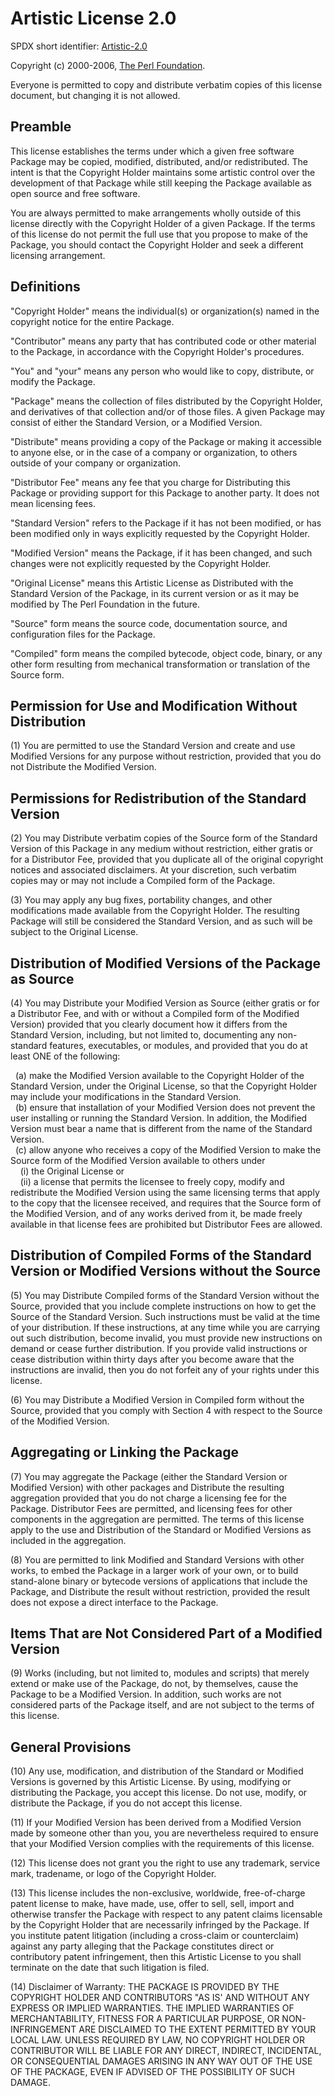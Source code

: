 # Artistic License 2.0
SPDX short identifier: [Artistic-2.0](https://spdx.org/licenses/Artistic-2.0)

Copyright (c) 2000-2006, [The Perl Foundation](https://www.perlfoundation.org/).

Everyone is permitted to copy and distribute verbatim copies of this license document, but changing it is not allowed.

## Preamble
This license establishes the terms under which a given free software Package may be copied, modified, distributed, and/or redistributed. The intent is that the Copyright Holder maintains some artistic control over the development of that Package while still keeping the Package available as open source and free software.

You are always permitted to make arrangements wholly outside of this license directly with the Copyright Holder of a given Package. If the terms of this license do not permit the full use that you propose to make of the Package, you should contact the Copyright Holder and seek a different licensing arrangement.

## Definitions
"Copyright Holder" means the individual(s) or organization(s) named in the copyright notice for the entire Package.

"Contributor" means any party that has contributed code or other material to the Package, in accordance with the Copyright Holder's procedures.

"You" and "your" means any person who would like to copy, distribute, or modify the Package.

"Package" means the collection of files distributed by the Copyright Holder, and derivatives of that collection and/or of those files. A given Package may consist of either the Standard Version, or a Modified Version.

"Distribute" means providing a copy of the Package or making it accessible to anyone else, or in the case of a company or organization, to others outside of your company or organization.

"Distributor Fee" means any fee that you charge for Distributing this Package or providing support for this Package to another party. It does not mean licensing fees.

"Standard Version" refers to the Package if it has not been modified, or has been modified only in ways explicitly requested by the Copyright Holder.

"Modified Version" means the Package, if it has been changed, and such changes were not explicitly requested by the Copyright Holder.

"Original License" means this Artistic License as Distributed with the Standard Version of the Package, in its current version or as it may be modified by The Perl Foundation in the future.

"Source" form means the source code, documentation source, and configuration files for the Package.

"Compiled" form means the compiled bytecode, object code, binary, or any other form resulting from mechanical transformation or translation of the Source form.

## Permission for Use and Modification Without Distribution
(1) You are permitted to use the Standard Version and create and use Modified Versions for any purpose without restriction, provided that you do not Distribute the Modified Version.

## Permissions for Redistribution of the Standard Version
(2) You may Distribute verbatim copies of the Source form of the Standard Version of this Package in any medium without restriction, either gratis or for a Distributor Fee, provided that you duplicate all of the original copyright notices and associated disclaimers. At your discretion, such verbatim copies may or may not include a Compiled form of the Package.

(3) You may apply any bug fixes, portability changes, and other modifications made available from the Copyright Holder. The resulting Package will still be considered the Standard Version, and as such will be subject to the Original License.

## Distribution of Modified Versions of the Package as Source
(4) You may Distribute your Modified Version as Source (either gratis or for a Distributor Fee, and with or without a Compiled form of the Modified Version) provided that you clearly document how it differs from the Standard Version, including, but not limited to, documenting any non-standard features, executables, or modules, and provided that you do at least ONE of the following:

  (a) make the Modified Version available to the Copyright Holder of the Standard Version, under the Original License, so that the Copyright Holder may include your modifications in the Standard Version.  
  (b) ensure that installation of your Modified Version does not prevent the user installing or running the Standard Version. In addition, the Modified Version must bear a name that is different from the name of the Standard Version.  
  (c) allow anyone who receives a copy of the Modified Version to make the Source form of the Modified Version available to others under  
    (i) the Original License or  
    (ii) a license that permits the licensee to freely copy, modify and redistribute the Modified Version using the same licensing terms that apply to the copy that the licensee received, and requires that the Source form of the Modified Version, and of any works derived from it, be made freely available in that license fees are prohibited but Distributor Fees are allowed.  

## Distribution of Compiled Forms of the Standard Version or Modified Versions without the Source
(5) You may Distribute Compiled forms of the Standard Version without the Source, provided that you include complete instructions on how to get the Source of the Standard Version. Such instructions must be valid at the time of your distribution. If these instructions, at any time while you are carrying out such distribution, become invalid, you must provide new instructions on demand or cease further distribution. If you provide valid instructions or cease distribution within thirty days after you become aware that the instructions are invalid, then you do not forfeit any of your rights under this license.

(6) You may Distribute a Modified Version in Compiled form without the Source, provided that you comply with Section 4 with respect to the Source of the Modified Version.

## Aggregating or Linking the Package
(7) You may aggregate the Package (either the Standard Version or Modified Version) with other packages and Distribute the resulting aggregation provided that you do not charge a licensing fee for the Package. Distributor Fees are permitted, and licensing fees for other components in the aggregation are permitted. The terms of this license apply to the use and Distribution of the Standard or Modified Versions as included in the aggregation.

(8) You are permitted to link Modified and Standard Versions with other works, to embed the Package in a larger work of your own, or to build stand-alone binary or bytecode versions of applications that include the Package, and Distribute the result without restriction, provided the result does not expose a direct interface to the Package.

## Items That are Not Considered Part of a Modified Version
(9) Works (including, but not limited to, modules and scripts) that merely extend or make use of the Package, do not, by themselves, cause the Package to be a Modified Version. In addition, such works are not considered parts of the Package itself, and are not subject to the terms of this license.

## General Provisions
(10) Any use, modification, and distribution of the Standard or Modified Versions is governed by this Artistic License. By using, modifying or distributing the Package, you accept this license. Do not use, modify, or distribute the Package, if you do not accept this license.

(11) If your Modified Version has been derived from a Modified Version made by someone other than you, you are nevertheless required to ensure that your Modified Version complies with the requirements of this license.

(12) This license does not grant you the right to use any trademark, service mark, tradename, or logo of the Copyright Holder.

(13) This license includes the non-exclusive, worldwide, free-of-charge patent license to make, have made, use, offer to sell, sell, import and otherwise transfer the Package with respect to any patent claims licensable by the Copyright Holder that are necessarily infringed by the Package. If you institute patent litigation (including a cross-claim or counterclaim) against any party alleging that the Package constitutes direct or contributory patent infringement, then this Artistic License to you shall terminate on the date that such litigation is filed.

(14) Disclaimer of Warranty: THE PACKAGE IS PROVIDED BY THE COPYRIGHT HOLDER AND CONTRIBUTORS "AS IS' AND WITHOUT ANY EXPRESS OR IMPLIED WARRANTIES. THE IMPLIED WARRANTIES OF MERCHANTABILITY, FITNESS FOR A PARTICULAR PURPOSE, OR NON-INFRINGEMENT ARE DISCLAIMED TO THE EXTENT PERMITTED BY YOUR LOCAL LAW. UNLESS REQUIRED BY LAW, NO COPYRIGHT HOLDER OR CONTRIBUTOR WILL BE LIABLE FOR ANY DIRECT, INDIRECT, INCIDENTAL, OR CONSEQUENTIAL DAMAGES ARISING IN ANY WAY OUT OF THE USE OF THE PACKAGE, EVEN IF ADVISED OF THE POSSIBILITY OF SUCH DAMAGE.
